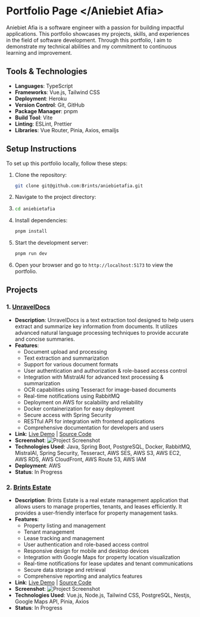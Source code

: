 # Portfolio Page </Aniebiet Afia>
Aniebiet Afia is a software engineer with a passion for building impactful applications. This portfolio showcases my projects, skills, and experiences in the field of software development. Through this portfolio, I aim to demonstrate my technical abilities and my commitment to continuous learning and improvement.

## Tools & Technologies
- **Languages**: TypeScript
- **Frameworks**: Vue.js, Tailwind CSS
- **Deployment**: Heroku
- **Version Control**: Git, GitHub
- **Package Manager**: pnpm
- **Build Tool**: Vite
- **Linting**: ESLint, Prettier
- **Libraries**: Vue Router, Pinia, Axios, emailjs

## Setup Instructions
To set up this portfolio locally, follow these steps:
1. Clone the repository:
   ```bash
   git clone git@github.com:Brints/aniebietafia.git
    ```
2. Navigate to the project directory:
3. ```bash
   cd aniebietafia
   ```
4. Install dependencies:
   ```bash
   pnpm install
   ```
5. Start the development server:
   ```bash
   pnpm run dev
   ```
6. Open your browser and go to `http://localhost:5173` to view the portfolio.

## Projects
### 1. [UnravelDocs <Backend>](https://github.com/Brints/UnravelDocs)
- **Description**: UnravelDocs is a text extraction tool designed to help users extract and summarize key information from documents. It utilizes advanced natural language processing techniques to provide accurate and concise summaries.
- **Features**: 
  - Document upload and processing
  - Text extraction and summarization
  - Support for various document formats
  - User authentication and authorization & role-based access control
  - Integration with MistralAI for advanced text processing & summarization
  - OCR capabilities using Tesseract for image-based documents
  - Real-time notifications using RabbitMQ
  - Deployment on AWS for scalability and reliability
  - Docker containerization for easy deployment
  - Secure access with Spring Security
  - RESTful API for integration with frontend applications
  - Comprehensive documentation for developers and users
- **Link**: [Live Demo](https://unraveldocs.xyz) | [Source Code](https://github.com/Brints/UnravelDocs)
- **Screenshot**: ![Project Screenshot](#)
- **Technologies Used**: Java, Spring Boot, PostgreSQL, Docker, RabbitMQ, MistralAI, Spring Security, Tesseract, AWS SES, AWS S3, AWS EC2, AWS RDS, AWS CloudFront, AWS Route 53, AWS IAM
- **Deployment**: AWS
- **Status**: In Progress

### 2. [Brints Estate](#)
- **Description**: Brints Estate is a real estate management application that allows users to manage properties, tenants, and leases efficiently. It provides a user-friendly interface for property management tasks.
- **Features**: 
  - Property listing and management
  - Tenant management
  - Lease tracking and management
  - User authentication and role-based access control
  - Responsive design for mobile and desktop devices
  - Integration with Google Maps for property location visualization
  - Real-time notifications for lease updates and tenant communications
  - Secure data storage and retrieval
  - Comprehensive reporting and analytics features
- **Link**: [Live Demo](#) | [Source Code](#)
- **Screenshot**: ![Project Screenshot](#)
- **Technologies Used**: Vue.js, Node.js, Tailwind CSS, PostgreSQL, Nestjs, Google Maps API, Pinia, Axios
- **Status**: In Progress
